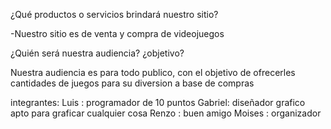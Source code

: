 ¿Qué productos o servicios brindará nuestro sitio?

-Nuestro sitio es de venta y compra de videojuegos 


¿Quién será nuestra audiencia?
¿objetivo?

Nuestra audiencia es para todo publico, con el objetivo de ofrecerles cantidades de juegos para su diversion a base de compras


integrantes: Luis : programador de 10 puntos
            Gabriel: diseñador grafico apto para graficar cualquier cosa
            Renzo : buen amigo
            Moises : organizador